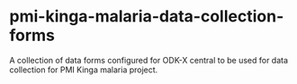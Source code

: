 # pmi-kinga-malaria-data-collection-forms
A collection of data forms configured for ODK-X central to be used for data collection for PMI Kinga malaria project.
